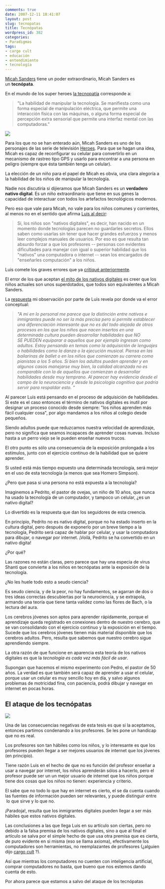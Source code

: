 ```yaml
---
comments: true
date: 2007-12-11 18:41:07
layout: post
slug: tecnopatas
title: Tecnópatas
wordpress_id: 382
categories:
- Paradigmas
tags:
- cargo cult
- educación
- entendimiento
- tecnología
---
```






[Micah Sanders](http://en.wikipedia.org/wiki/Micah_Sanders) tiene un poder extraordinario, Micah Sanders es un **tecnópata**.




En el mundo de los super heroes [la tecnopatía](http://en.wikipedia.org/wiki/Technopath#Technopathy) corresponde a:





> 

> 
> "La habilidad de manipular la tecnología. Se manifiesta como una forma especial de manipulación eléctrica, que permite una interacción física con las máquinas, o alguna forma especial de percepción extra sensorial que permite una interfaz mental con las computadoras."
> 
> 





[![](http://www.lnds.net/blog/wp-content/uploads/2007/12/micah-sanders.jpg)](http://www.lnds.net/blog/wp-content/uploads/2007/12/micah-sanders.jpg)




Para los que no se han enterado aún, Micah Sanders es uno de los personajes de las serie de televisión [Heroes](http://www.nbc.com/Heroes/). Para que se hagan una idea, Micah es capaz de reconfigurar su celular para convertirlo en un mecanismo de rastreo tipo GPS y usarlo para encontrar a una persona en peligro (siempre que ésta también tenga un celular).




La elección de un niño para el papel de Micah es obvia, una clara alegoría a la habilidad de los niños de manipular la tecnología.




Nadie nos discutiría si dijieramos que Micah Sanders es un **verdadero nativo digital**. Es un niño extraordinario que tiene en sus genes la capacidad de interactuar con todos los artefactos tecnológicos modernos.




Pero eso que vale para Micah, no vale para los niños comunes y corrientes, al menos no en el sentido que afirma [Luis al decir](http://luisramirez.cl/blog/?p=914):





> 

> 
> Sí, los niños son "nativos digitales", es decir, han nacido en un momento donde tecnologías parecen no guardarles secretos. Ellos saben como usarlas sin tener que hacer grandes esfuerzos y menos leer complejos manuales de usuarios.
Por eso es que resulta tan absurdo forzar a que los profesores -- personas con evidentes dificultades para manejar con igual o superior habilidad que los "nativos" una computadora o internet -- sean los encargados de "enseñarles computación" a los niños.
> 
> 





Luis comete los graves errores que ya [critiqué anteriormente](http://www.lnds.net/2007/11/nativos_digitales.html).




El error de los que aceptan [el mito de los nativos digitales](http://estalella.wordpress.com/2007/11/14/el-mito-de-los-nativos-digitales-pobres-inmigrantes/) es creer que los niños actuales son unos superdotados, que todos son equivalentes a Micah Sanders.




La [respuesta](http://www.lnds.net/2007/11/nativos_digitales.html#comment-45371a) mi observación por parte de Luis revela por donde va el error conceptual:





> 

> 
> _"A mi en lo personal me parece que la distinción entre nativos e inmigrantes puede no ser la más precisa pero si permite establecer una diferenciación interesante que no es del todo alejada de otros procesos en los que los niños que nacen insertos en una determinada cultura pueden desarrollar habilidades que NO SE PUEDEN equiparar a aquellos que por ejemplo ingresan como adultos. Estoy pensando en temas como la adquisición de lenguajes o habilidades como la danza o la ejecución musical. Piensa en las bailarinas de ballet o en los niños que comienzan su carrera como pianistas a los 5 años. Si bien los adultos pueden aprender y en algunos casos manejarse muy bien, la calidad alcanzada no es comparable con la de aquellos que comienzan a desarrollar habilidades desde muy temprano. Al parecer hay evidencia desde el campo de la neurociencia y desde la
psicología cognitiva que podría servir para respaldar esto. "_
> 
> 





Al parecer Luis está pensando en el proceso de adquisición de habilidades. Si este es el caso entonces el término de nativos digitales es inutil por designar un proceso conocido desde siempre: "los niños aprenden más fácil cualquier cosa", por algo mandamos a los niños al colegio desde pequeños.




Siendo adultos puede que reduzcamos nuestra velocidad de aprendizaje, pero no significa que seamos incapaces de aprender cosas nuevas. Incluso hasta a un perro viejo se le pueden enseñar nuevos trucos.




El otro punto es sólo una consecuencia de la exposición prolongada a los estímulos, junto con el ejercicio continuo de la habilidad que se quiere aprender.




Si usted está más tiempo expuesto una determinada tecnología, será mejor en el uso de esta tecnología (a menos que sea Homero Simpson).




¿Pero que pasa si una persona no está expuesta a la tecnología?




Imaginemos a Pedrito, el pastor de ovejas, un niño de 10 años, que nunca ha usado la tecnología de un computador, y tampoco un celular, ¿es un nativo digital?




Lo divertido es la respuesta que dan los seguidores de esta creencia.




En principio, Pedrito no es nativo digital, porque no ha estado inserto en la cultura digital, pero después de exponerlo por un breve tiempo a la tecnología, Pedrito será capaz de hablar por celular, y usar la computadora para dibujar, o navegar por internet. ¡Voilá, Pedrito se ha convertido en un nativo digita!




¿Por qué?




Las razones no están claras, pero parece que hay una especia de virus Shanti que convierte a los niños en tecnópatas ante la exposición de la tecnología.




¿No les huele todo esto a seudo ciencia?




Es seudo ciencia, y de la peor, no hay fundamentos, se agarran de dos o tres ideas correctas descubiertas por la neurociencia, y se extrapola, armando una teoría que tiene tanta validez como las flores de Bach, o la lectura del aura.




Los cerebros jóvenes son aptos para aprender rápidamente, porque el aprendizaje queda registrado en conexiones dentro de nuestro cerebro, que se van consolidando con el ejercicio continuo y la exposición en el tiempo. Sucede que los cerebros jóvenes tienen más material disponible que los cerebros adultos.
Pero, resulta que sabemos que nuestro cerebro sigue aprendiendo siempre.




La otra razón de que funcione en aparencia esta teoría de los nativos digitales es que la _tecnología es cada vez más fácil de usar_.




Supongan que hacemos el mismo experimento con Pedro, el pastor de 50 años. La verdad es que también será capaz de aprender a usar el celular, porque usar un celular es muy sencillo hoy en día, y salvo algunos problemas de motricidad fina, con paciencia, podrá dibujar y navegar en internet en pocas horas.





## **El ataque de los tecnópatas**




[![](http://www.lnds.net/blog/wp-content/uploads/2007/12/cargo-cult.jpg)](http://www.lnds.net/blog/wp-content/uploads/2007/12/cargo-cult.jpg)




Una de las consecuencias negativas de esta tesis es que si la aceptamos, entonces partimos condenando a los profesores. Se les pone un handicap que no es real.




Los profesores son tan hábiles como los niños, y lo interesante es que los profesores pueden llegar a ser mejores usuarios de internet que los jóvenes (en principio).




Tiene razón Luis en el hecho de que no es función del profesor enseñar a usar a navegar por internet, los niños aprenderán sólos a hacerlo, pero el profesor puede ser un un mejor usuario de internet que los niños porque tiene dos cosas que los niños no tienen: experiencia y criterio.




El sabe que no todo lo que hay en internet es cierto, el se da cuenta cuando las fuentes de información pueden ser relevantes, y puede distinguir entre  lo que sirve y lo que no.




¡Paradoja!, resulta que los inmigrantes digitales pueden llegar a ser más hábiles que estos nativos digitales.




Las conclusiones a las que llega Luis en su artículo son ciertas, pero no debido a la falsa premisa de los nativos digitales, sino a que al final el artículo se salva por el simple hecho de que usa otra premisa que es cierta, de puro evidente en si misma (eso se llama axioma), efectivamente los computadores son herramientas, no reemplazantes de profesores (¿alguien dijo [cargo cult](http://en.wikipedia.org/wiki/Cargo_cult) ?).




Así que mientras los computadores no cuenten con inteligencia artificial, comprar computadores no basta, que bueno que nos estemos dando cuenta de esto.




Por ahora parece que estamos a salvo del ataque de los tecnópatas
